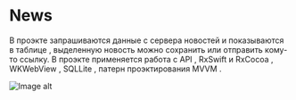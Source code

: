 # News
В проэкте запрашиваются данные с сервера новостей и показываются в таблице , выделенную новость можно сохранить или отправить кому-то ссылку.
В проэкте применяется работа с API , RxSwift и RxCocoa , WKWebView , SQLLite , патерн проэктирования MVVM .


![Image alt](https://github.com/EfimenkoAleksandr/MyGarage/blob/master/Menu.png)
